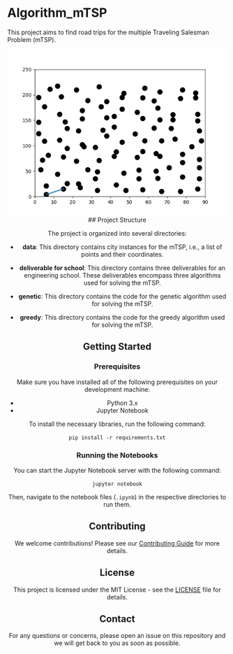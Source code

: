 # Algorithm_mTSP

This project aims to find road trips for the multiple Traveling Salesman Problem (mTSP).
<center><img class="img" src="glouton.gif">
## Project Structure

The project is organized into several directories:

- **data**: This directory contains city instances for the mTSP, i.e., a list of points and their coordinates.

- **deliverable for school**: This directory contains three deliverables for an engineering school. These deliverables encompass three algorithms used for solving the mTSP.

- **genetic**: This directory contains the code for the genetic algorithm used for solving the mTSP.

- **greedy**: This directory contains the code for the greedy algorithm used for solving the mTSP.

## Getting Started

### Prerequisites

Make sure you have installed all of the following prerequisites on your development machine:

- Python 3.x
- Jupyter Notebook

To install the necessary libraries, run the following command:

```
pip install -r requirements.txt
```

### Running the Notebooks

You can start the Jupyter Notebook server with the following command:

```
jupyter notebook
```

Then, navigate to the notebook files (`.ipynb`) in the respective directories to run them.

## Contributing

We welcome contributions! Please see our [Contributing Guide](CONTRIBUTING.md) for more details.

## License

This project is licensed under the MIT License - see the [LICENSE](LICENSE.md) file for details.

## Contact

For any questions or concerns, please open an issue on this repository and we will get back to you as soon as possible.
